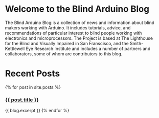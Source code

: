 # Welcome to the Blind Arduino Blog

The Blind Arduino Blog is a collection of news and information about blind makers working with Arduino. It includes tutorials, advice, and recommendations of particular interest to blind people working with electronics and microprocessors. The Project is based at The Lighthouse for the Blind and Visually Impaired in San Franscisco, and the Smith-Kettlewell Eye Research Institute and includes a number of partners and collaborators, some of whom are contributors to this blog.

# Recent Posts

{% for post in site.posts %}
  <h3><a href="{{ post.url }}">{{ post.title }}</a></h3>
  
  {{ blog.excerpt }}
  {% endfor %}
  

